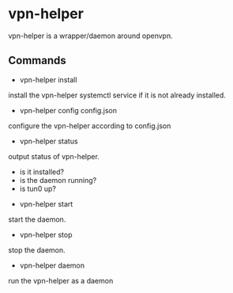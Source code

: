 # vpn-helper

vpn-helper is a wrapper/daemon around openvpn.

## Commands

*  vpn-helper install

install the vpn-helper systemctl service if it is not already installed.

* vpn-helper config config.json

configure the vpn-helper according to config.json


* vpn-helper status

output status of vpn-helper. 
- is it installed?
- is the daemon running?
- is tun0 up?

* vpn-helper start

start the daemon.

* vpn-helper stop

stop the daemon.

* vpn-helper daemon 

run the vpn-helper as a daemon
